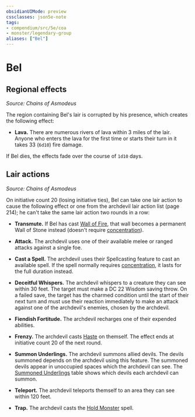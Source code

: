 ```yaml
---
obsidianUIMode: preview
cssclasses: json5e-note
tags:
- compendium/src/5e/coa
- monster/legendary-group
aliases: ["Bel"]
---
```

# Bel

## Regional effects
_Source: Chains of Asmodeus_

The region containing Bel's lair is corrupted by his presence, which creates the following effect:

- **Lava.** There are numerous rivers of lava within 3 miles of the lair. Anyone who enters the lava for the first time or starts their turn in it takes 33 (`6d10`) fire damage.  

If Bel dies, the effects fade over the course of `1d10` days.

## Lair actions
_Source: Chains of Asmodeus_

On initiative count 20 (losing initiative ties), Bel can take one lair action to cause the following effect or one from the archdevil lair action list (page 214); he can't take the same lair action two rounds in a row:

- **Transmute.** If Bel has cast [Wall of Fire](/Systems/5e/spells/wall-of-fire.md), that wall becomes a permanent Wall of Stone instead (doesn't require [concentration](/Systems/5e/rules/conditions.md#concentration)).  

- **Attack.** The archdevil uses one of their available melee or ranged attacks against a single foe.  
- **Cast a Spell.** The archdevil uses their Spellcasting feature to cast an available spell. If the spell normally requires [concentration](/Systems/5e/rules/conditions.md#concentration), it lasts for the full duration instead.  
- **Deceitful Whispers.** The archdevil whispers to a creature they can see within 30 feet. The target must make a DC 22 Wisdom saving throw. On a failed save, the target has the charmed condition until the start of their next turn and must use their reaction immediately to make an attack against one of the archdevil's enemies, chosen by the archdevil.  
- **Fiendish Fortitude.** The archdevil recharges one of their expended abilities.  
- **Frenzy.** The archdevil casts [Haste](/Systems/5e/spells/haste.md) on themself. The effect ends at initiative count 20 of the next round.  
- **Summon Underlings.** The archdevil summons allied devils. The devils summoned depends on the archdevil using this feature. The summoned devils appear in unoccupied spaces which the archdevil can see. The [Summoned Underlings](/Systems/5e/tables/archdevil-lair-action-list-summoned-underlings-coa.md) table shows which devils each archdevil can summon.  
- **Teleport.** The archdevil teleports themself to an area they can see within 120 feet.  
- **Trap.** The archdevil casts the [Hold Monster](/Systems/5e/spells/hold-monster.md) spell.